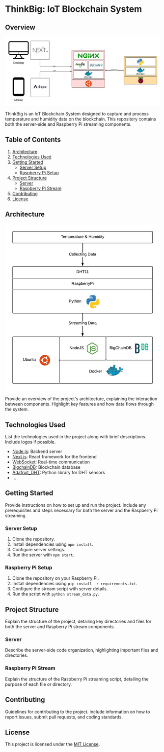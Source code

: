 # ThinkBig: IoT Blockchain System

## Overview

![ThinkBig Architecture](architecture.png)

ThinkBig is an IoT Blockchain System designed to capture and process temperature and humidity data on the blockchain. This repository contains both the server-side and Raspberry Pi streaming components.

## Table of Contents

1. [Architecture](#architecture)
2. [Technologies Used](#technologies-used)
3. [Getting Started](#getting-started)
   - [Server Setup](#server-setup)
   - [Raspberry Pi Setup](#raspberry-pi-setup)
4. [Project Structure](#project-structure)
   - [Server](#server)
   - [Raspberry Pi Stream](#raspberry-pi-stream)
5. [Contributing](#contributing)
6. [License](#license)

## Architecture

![Technologies Used](stack.png)

Provide an overview of the project's architecture, explaining the interaction between components. Highlight key features and how data flows through the system.

## Technologies Used

List the technologies used in the project along with brief descriptions. Include logos if possible.

- [Node.js](https://nodejs.org/): Backend server
- [Next.js](https://nextjs.org/): React framework for the frontend
- [WebSocket](https://developer.mozilla.org/en-US/docs/Web/API/WebSocket): Real-time communication
- [BigchainDB](https://www.bigchaindb.com/): Blockchain database
- [Adafruit_DHT](https://github.com/adafruit/Adafruit_Python_DHT): Python library for DHT sensors
- ...

## Getting Started

Provide instructions on how to set up and run the project. Include any prerequisites and steps necessary for both the server and the Raspberry Pi streaming.

### Server Setup

1. Clone the repository.
2. Install dependencies using `npm install`.
3. Configure server settings.
4. Run the server with `npm start`.

### Raspberry Pi Setup

1. Clone the repository on your Raspberry Pi.
2. Install dependencies using `pip install -r requirements.txt`.
3. Configure the stream script with server details.
4. Run the script with `python stream_data.py`.

## Project Structure

Explain the structure of the project, detailing key directories and files for both the server and Raspberry Pi stream components.

### Server

Describe the server-side code organization, highlighting important files and directories.

### Raspberry Pi Stream

Explain the structure of the Raspberry Pi streaming script, detailing the purpose of each file or directory.

## Contributing

Guidelines for contributing to the project. Include information on how to report issues, submit pull requests, and coding standards.

## License

This project is licensed under the [MIT License](LICENSE).
